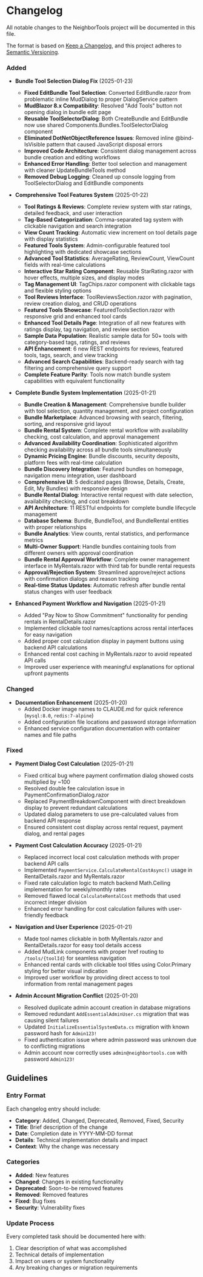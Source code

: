 # Changelog

All notable changes to the NeighborTools project will be documented in this file.

The format is based on [Keep a Changelog](https://keepachangelog.com/en/1.0.0/), and this project adheres to [Semantic Versioning](https://semver.org/spec/v2.0.0.html).

### Added
- **Bundle Tool Selection Dialog Fix** (2025-01-23)
  - **Fixed EditBundle Tool Selection**: Converted EditBundle.razor from problematic inline MudDialog to proper DialogService pattern
  - **MudBlazor 8.x Compatibility**: Resolved "Add Tools" button not opening dialog in bundle edit page
  - **Reusable ToolSelectorDialog**: Both CreateBundle and EditBundle now use shared Components.Bundles.ToolSelectorDialog component
  - **Eliminated DotNetObjectReference Issues**: Removed inline @bind-IsVisible pattern that caused JavaScript disposal errors
  - **Improved Code Architecture**: Consistent dialog management across bundle creation and editing workflows
  - **Enhanced Error Handling**: Better tool selection and management with cleaner UpdateBundleTools method
  - **Removed Debug Logging**: Cleaned up console logging from ToolSelectorDialog and EditBundle components

- **Comprehensive Tool Features System** (2025-01-22)
  - **Tool Ratings & Reviews**: Complete review system with star ratings, detailed feedback, and user interaction
  - **Tag-Based Categorization**: Comma-separated tag system with clickable navigation and search integration
  - **View Count Tracking**: Automatic view increment on tool details page with display statistics
  - **Featured Tools System**: Admin-configurable featured tool highlighting with dedicated showcase sections
  - **Advanced Tool Statistics**: AverageRating, ReviewCount, ViewCount fields with real-time calculations
  - **Interactive Star Rating Component**: Reusable StarRating.razor with hover effects, multiple sizes, and display modes
  - **Tag Management UI**: TagChips.razor component with clickable tags and flexible styling options
  - **Tool Reviews Interface**: ToolReviewsSection.razor with pagination, review creation dialog, and CRUD operations
  - **Featured Tools Showcase**: FeaturedToolsSection.razor with responsive grid and enhanced tool cards
  - **Enhanced Tool Details Page**: Integration of all new features with ratings display, tag navigation, and review section
  - **Sample Data Population**: Realistic sample data for 50+ tools with category-based tags, ratings, and reviews
  - **API Enhancement**: 6 new REST endpoints for reviews, featured tools, tags, search, and view tracking
  - **Advanced Search Capabilities**: Backend-ready search with tag filtering and comprehensive query support
  - **Complete Feature Parity**: Tools now match bundle system capabilities with equivalent functionality

- **Complete Bundle System Implementation** (2025-01-21)
  - **Bundle Creation & Management**: Comprehensive bundle builder with tool selection, quantity management, and project configuration
  - **Bundle Marketplace**: Advanced browsing with search, filtering, sorting, and responsive grid layout
  - **Bundle Rental System**: Complete rental workflow with availability checking, cost calculation, and approval management
  - **Advanced Availability Coordination**: Sophisticated algorithm checking availability across all bundle tools simultaneously
  - **Dynamic Pricing Engine**: Bundle discounts, security deposits, platform fees with real-time calculation
  - **Bundle Discovery Integration**: Featured bundles on homepage, navigation menu integration, user dashboard
  - **Comprehensive UI**: 5 dedicated pages (Browse, Details, Create, Edit, My Bundles) with responsive design
  - **Bundle Rental Dialog**: Interactive rental request with date selection, availability checking, and cost breakdown
  - **API Architecture**: 11 RESTful endpoints for complete bundle lifecycle management
  - **Database Schema**: Bundle, BundleTool, and BundleRental entities with proper relationships
  - **Bundle Analytics**: View counts, rental statistics, and performance metrics
  - **Multi-Owner Support**: Handle bundles containing tools from different owners with approval coordination
  - **Bundle Rental Approval Workflow**: Complete owner management interface in MyRentals.razor with third tab for bundle rental requests
  - **Approval/Rejection System**: Streamlined approve/reject actions with confirmation dialogs and reason tracking
  - **Real-time Status Updates**: Automatic refresh after bundle rental status changes with user feedback

- **Enhanced Payment Workflow and Navigation** (2025-01-21)
  - Added "Pay Now to Show Commitment" functionality for pending rentals in RentalDetails.razor
  - Implemented clickable tool names/captions across rental interfaces for easy navigation
  - Added proper cost calculation display in payment buttons using backend API calculations
  - Enhanced rental cost caching in MyRentals.razor to avoid repeated API calls
  - Improved user experience with meaningful explanations for optional upfront payments

### Changed
- **Documentation Enhancement** (2025-01-20)
  - Added Docker image names to CLAUDE.md for quick reference (`mysql:8.0`, `redis:7-alpine`)
  - Added configuration file locations and password storage information
  - Enhanced service configuration documentation with container names and file paths

### Fixed
- **Payment Dialog Cost Calculation** (2025-01-21)
  - Fixed critical bug where payment confirmation dialog showed costs multiplied by ~100
  - Resolved double fee calculation issue in PaymentConfirmationDialog.razor
  - Replaced PaymentBreakdownComponent with direct breakdown display to prevent redundant calculations
  - Updated dialog parameters to use pre-calculated values from backend API response
  - Ensured consistent cost display across rental request, payment dialog, and rental pages

- **Payment Cost Calculation Accuracy** (2025-01-21)
  - Replaced incorrect local cost calculation methods with proper backend API calls
  - Implemented `PaymentService.CalculateRentalCostAsync()` usage in RentalDetails.razor and MyRentals.razor
  - Fixed rate calculation logic to match backend Math.Ceiling implementation for weekly/monthly rates
  - Removed flawed local `CalculateRentalCost` methods that used incorrect integer division
  - Enhanced error handling for cost calculation failures with user-friendly feedback

- **Navigation and User Experience** (2025-01-21)
  - Made tool names clickable in both MyRentals.razor and RentalDetails.razor for easy tool details access
  - Added MudLink components with proper href routing to `/tools/{toolId}` for seamless navigation
  - Enhanced rental cards with clickable tool titles using Color.Primary styling for better visual indication
  - Improved user workflow by providing direct access to tool information from rental management pages
- **Admin Account Migration Conflict** (2025-01-20)
  - Resolved duplicate admin account creation in database migrations
  - Removed redundant `AddEssentialAdminUser.cs` migration that was causing silent failures
  - Updated `InitializeEssentialSystemData.cs` migration with known password hash for `Admin123!`
  - Fixed authentication issue where admin password was unknown due to conflicting migrations
  - Admin account now correctly uses `admin@neighbortools.com` with password `Admin123!`

## Guidelines

### Entry Format
Each changelog entry should include:
- **Category**: Added, Changed, Deprecated, Removed, Fixed, Security
- **Title**: Brief description of the change
- **Date**: Completion date in YYYY-MM-DD format
- **Details**: Technical implementation details and impact
- **Context**: Why the change was necessary

### Categories
- **Added**: New features
- **Changed**: Changes in existing functionality  
- **Deprecated**: Soon-to-be removed features
- **Removed**: Removed features
- **Fixed**: Bug fixes
- **Security**: Vulnerability fixes

### Update Process
Every completed task should be documented here with:
1. Clear description of what was accomplished
2. Technical details of implementation
3. Impact on users or system functionality
4. Any breaking changes or migration requirements